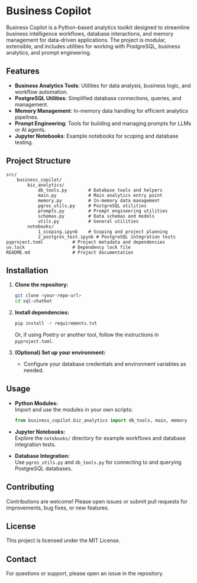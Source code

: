 # Business Copilot

Business Copilot is a Python-based analytics toolkit designed to streamline business intelligence workflows, database interactions, and memory management for data-driven applications. The project is modular, extensible, and includes utilities for working with PostgreSQL, business analytics, and prompt engineering.

## Features

- **Business Analytics Tools**: Utilities for data analysis, business logic, and workflow automation.
- **PostgreSQL Utilities**: Simplified database connections, queries, and management.
- **Memory Management**: In-memory data handling for efficient analytics pipelines.
- **Prompt Engineering**: Tools for building and managing prompts for LLMs or AI agents.
- **Jupyter Notebooks**: Example notebooks for scoping and database testing.

## Project Structure

```
src/
	business_copilot/
		biz_analytics/
			db_tools.py        # Database tools and helpers
			main.py            # Main analytics entry point
			memory.py          # In-memory data management
			pgres_utils.py     # PostgreSQL utilities
			prompts.py         # Prompt engineering utilities
			schemas.py         # Data schemas and models
			utils.py           # General utilities
		notebooks/
			1_scoping.ipynb    # Scoping and project planning
			2_postgres_test.ipynb # PostgreSQL integration tests
pyproject.toml           # Project metadata and dependencies
uv.lock                  # Dependency lock file
README.md                # Project documentation
```

## Installation

1. **Clone the repository:**
	 ```bash
	 git clone <your-repo-url>
	 cd sql-chatbot
	 ```

2. **Install dependencies:**
	 ```bash
	 pip install -r requirements.txt
	 ```
	 Or, if using Poetry or another tool, follow the instructions in `pyproject.toml`.

3. **(Optional) Set up your environment:**
	 - Configure your database credentials and environment variables as needed.

## Usage

- **Python Modules:**  
	Import and use the modules in your own scripts:
	```python
	from business_copilot.biz_analytics import db_tools, main, memory
	```

- **Jupyter Notebooks:**  
	Explore the `notebooks/` directory for example workflows and database integration tests.

- **Database Integration:**  
	Use `pgres_utils.py` and `db_tools.py` for connecting to and querying PostgreSQL databases.

## Contributing

Contributions are welcome! Please open issues or submit pull requests for improvements, bug fixes, or new features.

## License

This project is licensed under the MIT License.

## Contact

For questions or support, please open an issue in the repository.
